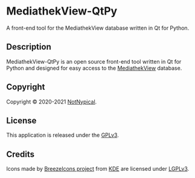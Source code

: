 
# MediathekView-QtPy

A front-end tool for the MediathekView database written in Qt for Python.


## Description

MediathekView-QtPy is an open source front-end tool written in Qt for Python and designed for easy access to the [MediathekView](https://mediathekview.de) database.


## Copyright

Copyright &copy; 2020-2021 [NotNypical](https://notnypical.github.io).


## License

This application is released under the [GPLv3](https://www.gnu.org/licenses/gpl-3.0.en.html).


## Credits

Icons made by [BreezeIcons project](https://api.kde.org/frameworks/breeze-icons/html/index.html) from [KDE](https://kde.org)
are licensed under [LGPLv3](https://www.gnu.org/licenses/lgpl-3.0.en.html).
